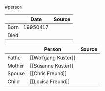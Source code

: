 #person 


|      | Date     | Source |
| ---- | -------- | ------ |
| Born | 19950417 |        |
| Died |          |        |

|        | Person              | Source |
| ------ | ------------------- | ------ |
| Father | [[Wolfgang Kuster]] |        |
| Mother | [[Susanne Kuster]]  |        |
| Spouse | [[Chris Freund]]    |        |
| Child  | [[Louisa Freund]]   |        |
